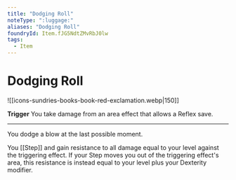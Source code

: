 ```yaml
---
title: "Dodging Roll"
noteType: ":luggage:"
aliases: "Dodging Roll"
foundryId: Item.fJG5NdtZMvRbJ0lw
tags:
  - Item
---
```


# Dodging Roll
![[icons-sundries-books-book-red-exclamation.webp|150]]

**Trigger** You take damage from an area effect that allows a Reflex save.

* * *

You dodge a blow at the last possible moment.

You [[Step]] and gain resistance to all damage equal to your level against the triggering effect. If your Step moves you out of the triggering effect's area, this resistance is instead equal to your level plus your Dexterity modifier.
